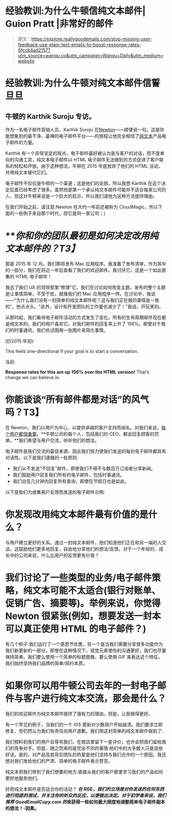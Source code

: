 # 经验教训:为什么牛顿信纯文本邮件| Guion Pratt |非常好的邮件

> 原文：<https://explore.reallygoodemails.com/stop-missing-user-feedback-use-plain-text-emails-to-boost-response-rates-6fccb4ad2157?utm_source=wanqu.co&utm_campaign=Wanqu+Daily&utm_medium=website>

# 经验教训:为什么牛顿对纯文本邮件信誓旦旦

## 牛顿的 Karthik Suroju 专访。

作为一名电子邮件营销人员，Karthik Suroju 在[Newton](https://cloudmagic.com/k/newton)——顺便说一句，这是你能想象到的最干净、最禅的电子邮件平台——的旅程让他完全相信了[纯文本](https://reallygoodemails.com/category/text/)产品电子邮件的力量。

Karthik 有一个非常坚定的观点，电子邮件最好被认为是与客户的对话，而不是单向的沟通工具，纯文本电子邮件以 HTML 电子邮件无法做到的方式促进了客户联系的轻松和开放。由于这种想法，牛顿在 2015 年底放弃了他们的 HTML 活动，并用纯文本替代它们。



电子邮件不仅仅是牛顿的一个渠道；这是他们的全部，所以我想 Karthik 在这个决定后面已经考虑了很多。虽然他是第一个承认纯文本邮件可能并不适合每家公司的人，但这对牛顿来说是一个巨大的启示，所以我们请他为这种方法提供理由。

在我们开始之前，请注意:Newton 在大约一年前还被称为 CloudMagic，所以下面的一些例子来自那个时代，但它是同一家公司；)

# ***你和你的团队最初是如何决定改用纯文本邮件的？*T3】**

那是 2015 年 12 月。我们即将发布 Mac 应用程序。我准备了发布清单，作为其中的一部分，我们在将近一年后查看了我们的欢迎邮件。我讨厌它。这是一个如此密集的 HTML 电子邮件！

我去了我们 UX 的领导那里“修理”它。我们在讨论如何改变主题。发布的整个主题是让事情简单，不受干扰，就像我们的 Mac 应用程序一样。在讨论中，我说——“为什么我们没有一封简单的纯文本邮件呢？这与我们正在做的事情是一致的”。他点点头。"此外，设计和开发团队的工作量也减少了！"我说，开玩笑的。

从那时起，我们看待电子邮件活动的方式发生了变化。所有的生命周期邮件现在都是纯文本的。我们的用户喜欢它。对我们邮件的回复率上升了 156%。即使对于我们的时事通讯，我们也试图用一张图片来简化事情。



旧(2015 年初):



This feels one-directional if your goal is to start a conversation.



当前:



**Response rates for this are up 156% over the HTML version!** That’s change we can believe in.



# 你能谈谈“所有邮件都是对话”的风气吗？T3】

在 Newton，我们以用户为中心，以提供卓越的客户支持而闻名。对我们来说，[每个用户都很重要](http://blog.cloudmagic.com/2015/09/25/every-user-matters/)。**牛顿公司的每个人，包括我们的 CEO，都会回复顾客的罚单。**我们希望与用户交流，听听他们的想法。

电子邮件是我们交流的最佳来源，因此我们努力使我们发送的每封电子邮件都具有对话性。以下是我们遵循的一些原则:

*   我们从不发送“不回复”邮件，即使我们不得不与数百万订阅者分享新闻。
*   我们鼓励用户回复我们所有的电子邮件，包括时事通讯。
*   我们会在几分钟内回复所有查询，即使在节假日也是如此。

以下是我们为收集用户反馈而发送的电子邮件示例:





# 你发现改用纯文本邮件最有价值的是什么？

与用户建立更好的关系。通过一封纯文本邮件，他们知道他们正在和另一端的人交谈。这鼓励他们更多地回复，自由地分享他们的想法/反馈。对于一个年轻的、成长中的公司来说，什么比用户的反馈更有价值？

# 我们讨论了一些类型的业务/电子邮件策略，纯文本可能不太适合(银行对账单、促销广告、摘要等)。举例来说，你觉得 Newton 很紧张(例如，想要发送一封本可以真正使用 HTML 的电子邮件？)

有几个例子:我们运行了一个感恩节优惠，另一个是当我们需要分享很多功能作为我们新更新的一部分。即使在这种情况下，视觉元素使你的沟通更好，我们也尽量保持简单。我们要么使用一个简单的标题图像，要么使用 GIF 来表达这个特征。我们始终坚持我们品牌的简单/简约本质。

# **如果你可以用牛顿公司去年的一封电子邮件与客户进行纯文本交流，那会是什么？**

我们的欢迎邮件为纯文本邮件提供了强有力的理由。但是，让我做得更好。

有一个罕见的例子，当我们的一个 iOS 更新对少数用户开始崩溃。我们要求立即修复，但仍然认为我们有责任向用户道歉。我们用这封简单的纯文本邮件做到了:



我们预料到我们的用户会辱骂我们，在商店里留下一星评价，也许会把我们留给我们的竞争对手。但是，随之而来的是完全不同的事情:他们中的大多数人只是说些好话。是的，对产品及其背后团队的热爱是他们坚持与我们合作的一个原因。我还想对我们发给他们的严肃、简单的电子邮件表示赞赏。

纯文本把我们带到了我们想要的地方:直接从我们的客户那里学习我们的产品如何更好地服务他们。



好奇纯文本邮件是否适合你的活动？ ***在 RGE，我们的立场是对你发送的任何东西进行彻底的测试，并关注你的听众的反应，以便做出决定。对于初学者来说，我们推荐 GoodEmailCopy.com 的*[](http://www.goodemailcopy.com/)**来获得一些如何最大限度地调整简单电子邮件副本的想法！-因素。****











